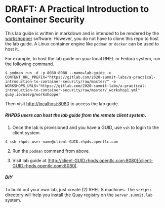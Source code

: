 # DRAFT: A Practical Introduction to Container Security

This lab guide is written in markdown and is intended to be rendered by the [workshopper](https://github.com/openshift-evangelists/workshopper) software. However, you do not have to clone this repo to host the lab guide. 
A Linux container engine like ```podman``` or ```docker``` can be used to host it. 

For example, to host the lab guide on your local RHEL or Fedora system, run the following command.

```
$ podman run -d -p 8080:8080 --name=lab-guide -e CONTENT_URL_PREFIX="https://gitlab.com/2020-summit-labs/a-practical-introduction-to-container-security/raw/master/" -e WORKSHOPS_URLS="https://gitlab.com/2020-summit-labs/a-practical-introduction-to-container-security/raw/master/_workshop1.yml" quay.io/osevg/workshopper
```

Then visit [http://localhost:8080](http://localhost:8080) to access the lab guide.

##### RHPDS users can host the lab guide from the remote client system.

1) Once the lab is provisioned and you have a GUID, use ```ssh``` to login to the client system.

~~~shell
$ ssh rhpds-user-name@client-GUID.rhpds.opentlc.com
~~~

2) Run the ```podman``` command from above.

3) Visit lab guide at [http://client-GUID.rhpds.opentlc.com:8080](client-GUID.rhpds.opentlc.com:8080).

##### DIY
To build out your own lab, just create (2) RHEL 8 machines. The ```scripts``` directory will help you install the Quay registry on the ```server.summit.lab``` system.
